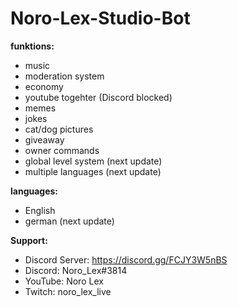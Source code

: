 # Noro-Lex-Studio-Bot
 **funktions:**
 - music
 - moderation system
 - economy
 - youtube togehter (Discord blocked)
 - memes
 - jokes
 - cat/dog pictures
 - giveaway
 - owner commands
 - global level system (next update)
 - multiple languages (next update)

**languages:**
 - English
 - german (next update)
  
 **Support:**
 - Discord Server: https://discord.gg/FCJY3W5nBS
 - Discord: Noro_Lex#3814
 - YouTube: Noro Lex 
 - Twitch: noro_lex_live
